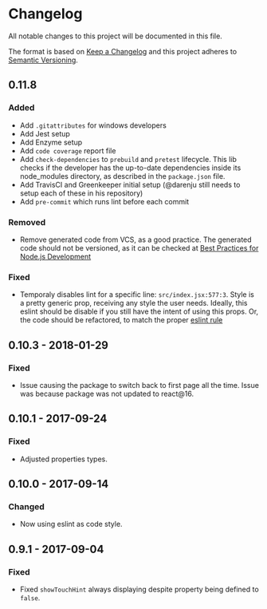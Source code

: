 # Changelog

All notable changes to this project will be documented in this file.

The format is based on [Keep a Changelog](http://keepachangelog.com/en/1.0.0/)
and this project adheres to [Semantic Versioning](http://semver.org/spec/v2.0.0.html).

## 0.11.8
### Added

- Add `.gitattributes` for windows developers
- Add Jest setup
- Add Enzyme setup
- Add `code coverage` report file
- Add `check-dependencies` to `prebuild` and `pretest` lifecycle. This lib checks if the developer has the up-to-date dependencies inside its node_modules directory, as described in the `package.json` file.
- Add TravisCI and Greenkeeper initial setup (@darenju still needs to setup each of these in his repository)
- Add `pre-commit` which runs lint before each commit

### Removed

- Remove generated code from VCS, as a good practice. The generated code should not be versioned, as it can be checked at [Best Practices for Node.js Development](https://devcenter.heroku.com/articles/node-best-practices#only-git-the-important-bits)

### Fixed

- Temporaly disables lint for a specific line: `src/index.jsx:577:3`. Style is a pretty generic prop, receiving any style the user needs. Ideally, this eslint should be disable if you still have the intent of using this props. Or, the code should be refactored, to match the proper [eslint rule](https://github.com/yannickcr/eslint-plugin-react/blob/master/docs/rules/forbid-prop-types.md)

## 0.10.3 - 2018-01-29
### Fixed
- Issue causing the package to switch back to first page all the time. Issue was because package was not updated to react@16.

## 0.10.1 - 2017-09-24
### Fixed
- Adjusted properties types.

## 0.10.0 - 2017-09-14
### Changed
- Now using eslint as code style.

## 0.9.1 - 2017-09-04
### Fixed
- Fixed `showTouchHint` always displaying despite property being defined to `false`.
